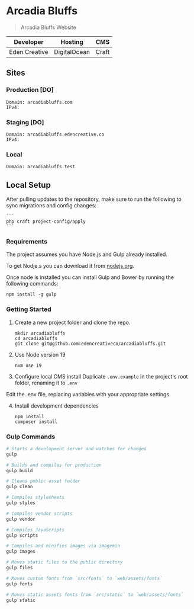 # Arcadia Bluffs

> Arcadia Bluffs Website

| Developer             | Hosting       | CMS     |
| --------------------- | ------------- | ------- |
| Eden Creative         | DigitalOcean  | Craft   |

## Sites

### Production [DO]

    Domain: arcadiabluffs.com
    IPv4: 

### Staging [DO]

    Domain: arcadiabluffs.edencreative.co
    IPv4: 

### Local

    Domain: arcadiabluffs.test

## Local Setup


After pulling updates to the repository, make sure to run the following to sync migrations and config changes:

    ```
    php craft project-config/apply
    ```

### Requirements

The project assumes you have Node.js and Gulp already installed.

To get Nodje.s you can download it from [nodejs.org](https://nodejs.org/).

Once node is installed you can install Gulp and Bower by running the following commands:

```
npm install -g gulp
```

### Getting Started

1. Create a new project folder and clone the repo.
    ```
    mkdir arcadiabluffs
    cd arcadiabluffs
    git clone git@github.com:edencreativeco/arcadiabluffs.git
    ```

2. Use Node version 19
    ```
    nvm use 19
    ```

3. Configure local CMS install
Duplicate `.env.example` in the project's root folder, renaming it to `.env`

Edit the .env file, replacing variables with your appropriate settings.

4. Install development dependencies
    
    ```
    npm install
    composer install
    ```


### Gulp Commands

```bash
# Starts a development server and watches for changes
gulp

# Builds and compiles for production
gulp build

# Cleans public asset folder
gulp clean

# Compiles stylesheets
gulp styles

# Compiles vendor scripts
gulp vendor

# Compiles JavaScripts
gulp scripts

# Compiles and minifies images via imagemin
gulp images

# Moves static files to the public directory
gulp files

# Moves custom fonts from `src/fonts` to `web/assets/fonts`
gulp fonts

# Moves static assets fonts from `src/static` to `web/assets/fonts`
gulp static
```